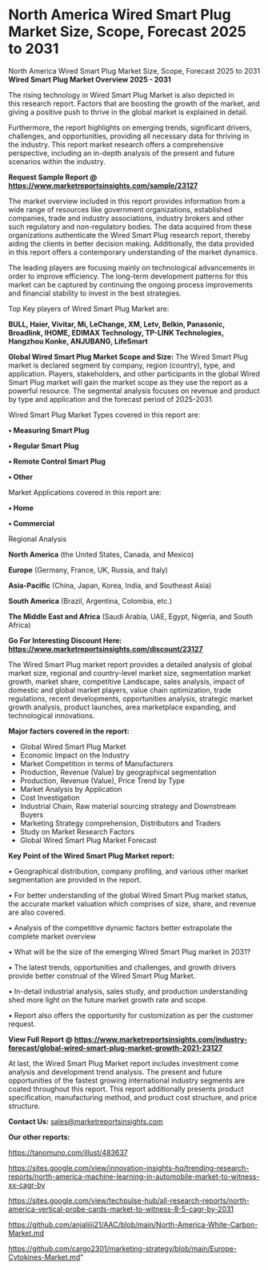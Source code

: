 # North America Wired Smart Plug Market Size, Scope, Forecast 2025 to 2031
 North America Wired Smart Plug Market Size, Scope, Forecast 2025 to 2031
<Strong> Wired Smart Plug Market Overview 2025 - 2031</strong>

The rising technology in Wired Smart Plug Market is also depicted in this research report. Factors that are boosting the growth of the market, and giving a positive push to thrive in the global market is explained in detail.

Furthermore, the report highlights on emerging trends, significant drivers, challenges, and opportunities, providing all necessary data for thriving in the industry. This report market research offers a comprehensive perspective, including an in-depth analysis of the present and future scenarios within the industry.

<strong>Request Sample Report @ <a href=https://www.marketreportsinsights.com/sample/23127>https://www.marketreportsinsights.com/sample/23127</a></strong>

The market overview included in this report provides information from a wide range of resources like government organizations, established companies, trade and industry associations, industry brokers and other such regulatory and non-regulatory bodies. The data acquired from these organizations authenticate the Wired Smart Plug research report, thereby aiding the clients in better decision making. Additionally, the data provided in this report offers a contemporary understanding of the market dynamics.

The leading players are focusing mainly on technological advancements in order to improve efficiency. The long-term development patterns for this market can be captured by continuing the ongoing process improvements and financial stability to invest in the best strategies.

Top Key players of Wired Smart Plug Market are:

<strong>BULL, Haier, Vivitar, Mi, LeChange, XM, Letv, Belkin, Panasonic, Broadlink, IHOME, EDIMAX Technology, TP-LINK Technologies, Hangzhou Konke, ANJUBANG, LifeSmart</strong>

<strong><b>Global Wired Smart Plug Market Scope and Size:</b></strong>
The Wired Smart Plug market is declared segment by company, region (country), type, and application. Players, stakeholders, and other participants in the global Wired Smart Plug market will gain the market scope as they use the report as a powerful resource. The segmental analysis focuses on revenue and product by type and application and the forecast period of 2025-2031.

Wired Smart Plug Market Types covered in this report are:

<strong>• Measuring Smart Plug

• Regular Smart Plug

• Remote Control Smart Plug

• Other</strong>

Market Applications covered in this report are:

<strong>• Home

• Commercial</strong> 

Regional Analysis

<strong>North America</strong> (the United States, Canada, and Mexico)

<strong>Europe</strong> (Germany, France, UK, Russia, and Italy)

<strong>Asia-Pacific</strong> (China, Japan, Korea, India, and Southeast Asia)

<strong>South America</strong> (Brazil, Argentina, Colombia, etc.)

<strong>The Middle East and Africa</strong> (Saudi Arabia, UAE, Egypt, Nigeria, and South Africa)

<strong>Go For Interesting Discount Here: <a href=https://www.marketreportsinsights.com/discount/23127>https://www.marketreportsinsights.com/discount/23127</a></strong>

The Wired Smart Plug market report provides a detailed analysis of global market size, regional and country-level market size, segmentation market growth, market share, competitive Landscape, sales analysis, impact of domestic and global market players, value chain optimization, trade regulations, recent developments, opportunities analysis, strategic market growth analysis, product launches, area marketplace expanding, and technological innovations.

<strong><b>Major factors covered in the report:</b></strong>
<ul>
  <li>Global Wired Smart Plug Market </li>
  <li>Economic Impact on the Industry</li>
  <li>Market Competition in terms of Manufacturers</li>
  <li>Production, Revenue (Value) by geographical segmentation</li>
  <li>Production, Revenue (Value), Price Trend by Type</li>
  <li>Market Analysis by Application</li>
  <li>Cost Investigation</li>
  <li>Industrial Chain, Raw material sourcing strategy and Downstream Buyers</li>
  <li>Marketing Strategy comprehension, Distributors and Traders</li>
  <li>Study on Market Research Factors</li>
  <li>Global Wired Smart Plug Market Forecast</li>
</ul>

<strong><b>Key Point of the Wired Smart Plug Market report:</b></strong>

• Geographical distribution, company profiling, and various other market segmentation are provided in the report.

• For better understanding of the global Wired Smart Plug market status, the accurate market valuation which comprises of size, share, and revenue are also covered.

• Analysis of the competitive dynamic factors better extrapolate the complete market overview

• What will be the size of the emerging Wired Smart Plug market in 2031?

• The latest trends, opportunities and challenges, and growth drivers provide better construal of the Wired Smart Plug Market.

• In-detail industrial analysis, sales study, and production understanding shed more light on the future market growth rate and scope.

• Report also offers the opportunity for customization as per the customer request.

<strong><b>View Full Report @ <a href=https://www.marketreportsinsights.com/industry-forecast/global-wired-smart-plug-market-growth-2021-23127>https://www.marketreportsinsights.com/industry-forecast/global-wired-smart-plug-market-growth-2021-23127</a></b></strong>


At last, the Wired Smart Plug Market report includes investment come analysis and development trend analysis. The present and future opportunities of the fastest growing international industry segments are coated throughout this report. This report additionally presents product specification, manufacturing method, and product cost structure, and price structure.

<strong>Contact Us:</strong>
sales@marketreportsinsights.com

<strong>Our other reports:</strong>

<a href=https://tanomuno.com/illust/483637>https://tanomuno.com/illust/483637</a>

<a href=https://sites.google.com/view/innovation-insights-hq/trending-research-reports/north-america-machine-learning-in-automobile-market-to-witness-xx-cagr-by>https://sites.google.com/view/innovation-insights-hq/trending-research-reports/north-america-machine-learning-in-automobile-market-to-witness-xx-cagr-by</a>

<a href=https://sites.google.com/view/techpulse-hub/all-research-reports/north-america-vertical-probe-cards-market-to-witness-8-5-cagr-by-2031>https://sites.google.com/view/techpulse-hub/all-research-reports/north-america-vertical-probe-cards-market-to-witness-8-5-cagr-by-2031</a>

<a href=https://github.com/anjaliiii21/AAC/blob/main/North-America-White-Carbon-Market.md>https://github.com/anjaliiii21/AAC/blob/main/North-America-White-Carbon-Market.md</a>

<a href=https://github.com/cargo2301/marketing-strategy/blob/main/Europe-Cytokines-Market.md>https://github.com/cargo2301/marketing-strategy/blob/main/Europe-Cytokines-Market.md</a>"
